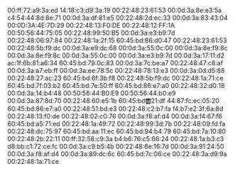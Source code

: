 00:ff:72:a9:3a:ed
14:18:c3:d9:3a:19
00:22:48:23:61:53
00:0d:3a:8e:e3:5a
c4:54:44:8d:8e:71
00:0d:3a:df:81:e5
00:22:48:2d:ec:33
00:0d:3a:83:43:04
00:0D:3A:4E:7D:29
00:22:48:13:F0:DE
00:22:48:12:FF:1A
00:50:56:44:75:05
00:22:48:99:50:B5
00:0d:3a:e3:b9:7d
00:22:48:06:97:84
00:22:48:1a:2f:15
60:45:bd:86:d0:47
00:22:48:23:61:53
00:22:48:5b:f9:dc
00:0d:3a:e9:dc:68
00:0d:3a:55:0c:00
00:0d:3a:8e:f9:8c
00:0d:3a:8e:f9:8c
00:0d:3a:55:0c:00
00:0d:3a:e3:b9:7d
00:0d:3a:17:11:d2
ac:1f:6b:81:a6:34
60:45:bd:79:0c:83
00:0d:3a:7c:be:a7
00:22:48:47:c8:af
00:0d:3a:a7:eb:ff
00:0d:3a:ee:78:5c
00:22:48:78:13:e3
00:0d:3a:0d:d5:88
00:22:48:27:ac:23
60:45:bd:6f:3b:f8
00:22:48:5b:f9:dc
00:22:48:1a:71:ce
60:45:bd:7f:03:b2
60:45:bd:7e:50:ff
60:45:bd:86:e7:a0
00:22:48:32:d0:18
00:0d:3a:14:b4:48
00:50:56:44:B0:E9
00:50:56:44:b0:e9
00:0d:3a:87:8d:70
00:22:48:60:e5:1b
60:45:bd:ab:21:df
44:87:fc:ec:05:20
60:45:bd:86:e7:a0
00:22:48:51:bd:e3
00:22:48:c2:b7:fa
f4:b7:e2:3f:6a:8d
00:22:48:13:f0:de
00:22:48:02:c0:76
00:0d:3a:f8:af:d4
00:0d:3a:f4:67:f6
60:45:bd:a5:71:ed
00:22:48:1a:49:72
00:22:48:99:3d:7b
00:22:48:09:fd:fa
00:22:48:dc:75:97
60:45:bd:aa:11:ec
60:45:bd:94:b4:79
60:45:bd:7a:10:80
00:22:48:2b:22:11
00:ff:32:58:c9:3a
b4:b6:76:c5:66:24
00:22:48:1a:b3:c3
d8:bb:c1:72:ce:fc
00:0d:3a:c9:b5:4b
00:22:48:6e:16:7d
00:0d:3a:91:24:50
00:0d:3a:f8:af:d4
00:0d:3a:89:dc:6c
60:45:bd:7c:06:ce
00:22:48:3a:d9:9a
00:22:48:1a:71:ce



